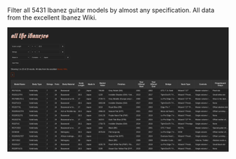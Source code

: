 Filter all 5431 Ibanez guitar models by almost any specification. All data from
the excellent Ibanez Wiki.

![screenshot](https://raw.githubusercontent.com/cynic64/cynic64.github.io/refs/heads/main/screenshot.png)
